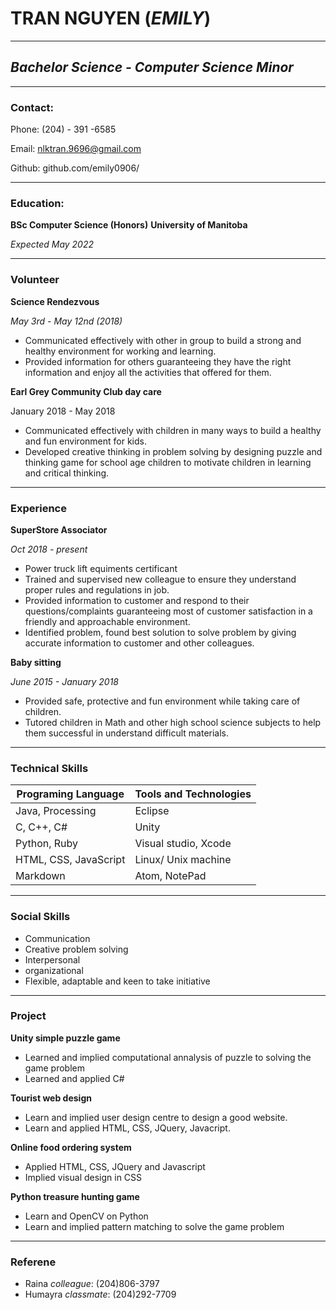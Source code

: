 # **TRAN NGUYEN** (*EMILY*)
-----------------------------------------------------
## *Bachelor Science - Computer Science Minor*
-------------------------------------------------
###  **Contact:**
Phone: (204) - 391 -6585

Email: nlktran.9696@gmail.com

Github: github.com/emily0906/

------------------------------------------------
 
### **Education:**
**BSc Computer Science (Honors)**
**University of Manitoba**

*Expected May 2022*

--------------------------------------------

### **Volunteer**
**Science Rendezvous**

*May 3rd - May 12nd (2018)*
* Communicated effectively with other in group to build a strong and healthy environment for working and learning.
* Provided information for others guaranteeing they have the right information and enjoy all the activities that offered for them.

**Earl Grey Community Club day care**

January 2018 - May 2018
* Communicated effectively with children in many ways to build a healthy and fun environment for kids.
* Developed creative thinking in problem solving by designing puzzle and thinking game for school age children to motivate children in learning and critical thinking.

----------------------------------

### **Experience**
**SuperStore Associator**

*Oct 2018 - present*
* Power truck lift equiments certificant
* Trained and supervised new colleague to ensure they understand proper rules and regulations in job.
* Provided information to customer and respond to their questions/complaints guaranteeing most of customer satisfaction in a friendly and approachable environment.
* Identified problem, found best solution to solve problem by giving accurate information to customer and other colleagues.

**Baby sitting**

*June 2015 - January 2018*
* Provided safe, protective and fun environment while taking care of children.
* Tutored children in Math and other high school science subjects to help them successful in understand difficult materials.

-----------------------------------

### **Technical Skills**

**Programing Language** | **Tools and Technologies**
------------------------|--------------------------
Java, Processing | Eclipse
 C, C++, C#| Unity
Python, Ruby|Visual studio, Xcode
HTML, CSS, JavaScript| Linux/ Unix machine
Markdown| Atom, NotePad


----------------------------------

### **Social Skills**
* Communication
* Creative problem solving
* Interpersonal
* organizational
* Flexible, adaptable and keen to take initiative

-----------------------------------

### Project
**Unity simple puzzle game**
* Learned and implied computational annalysis of puzzle to solving the game problem
* Learned and applied C#

**Tourist web design**
* Learn and implied user design centre to design a good website.
* Learn and applied HTML, CSS, JQuery, Javacript.

**Online food ordering system**
* Applied HTML, CSS, JQuery and Javascript
* Implied visual design in CSS

**Python treasure hunting game**
* Learn and OpenCV on Python
* Learn and implied pattern matching to solve the game problem

-----------------------------------
### Referene
* Raina *colleague*: (204)806-3797
* Humayra *classmate*: (204)292-7709

